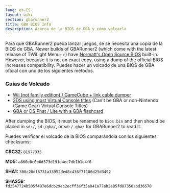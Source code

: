 ```yaml
---
lang: es-ES
layout: wiki
section: gbarunner2
title: GBA BIOS Info
description: Acerca de la BIOS de GBA y cómo volcarla
---
```


Para que GBARunner2 pueda lanzar juegos, se se necesita una copia de la BIOS de GBA. Newer builds of GBARunner2 (which come with the latest release of TWiLight Menu++) have [Normatt's Open Source BIOS](https://github.com/Normmatt/gba_bios) built-in. However, because it is not an exact copy, using a dump of the official BIOS increases compatibility. Puedes hacer un volcado de una BIOS de GBA oficial con uno de los siguientes métodos.

### Guías de Volcado

- [Wii (not family edition) / GameCube + link cable dumper](https://github.com/FIX94/gba-link-cable-dumper)
- [3DS using most Virtual Console titles](https://glazedbelmont.github.io/gbabiosdump/) (Can't be GBA or non-Nintendo (Game Gear) Virtual Console Titles)
- [GBA or DS Phat / Lite with a GBA flashcard](https://glazedbelmont.github.io/gbabiosdump/)

After dumping the BIOS, it must be renamed to `bios.bin` and then should be placed in `sd:/`, `sd:/gba/`, or `sd:/_gba/` for GBARunner2 to read it.

Puedes verificar el volcado de la BIOS comparándola con los siguientes checksums:

**CRC32:** `81977335`

**MD5:** `a860e8c0b6d573d191e4ec7db1b1e4f6`

**SHA1:** `300c20df6731a33952ded8c436f7f186d25d3492`

**SHA256:** `fd2547724b505f487e6dcb29ec2ecff3af35a841a77ab2e85fd87350abd36570`
